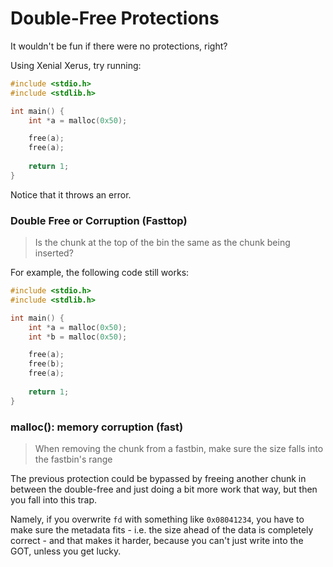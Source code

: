 # Double-Free Protections

It wouldn't be fun if there were no protections, right?

Using Xenial Xerus, try running:

```c
#include <stdio.h>
#include <stdlib.h>

int main() {
    int *a = malloc(0x50);

    free(a);
    free(a);
    
    return 1;
}
```

Notice that it throws an error.

### Double Free or Corruption (Fasttop)

> Is the chunk at the top of the bin the same as the chunk being inserted?

For example, the following code still works:

```c
#include <stdio.h>
#include <stdlib.h>

int main() {
    int *a = malloc(0x50);
    int *b = malloc(0x50);

    free(a);
    free(b);
    free(a);
    
    return 1;
}
```

### malloc(): memory corruption (fast)

> When removing the chunk from a fastbin, make sure the size falls into the fastbin's range

The previous protection could be bypassed by freeing another chunk in between the double-free and just doing a bit more work that way, but then you fall into this trap.

Namely, if you overwrite `fd` with something like `0x08041234`, you have to make sure the metadata fits - i.e. the size ahead of the data is completely correct - and that makes it harder, because you can't just write into the GOT, unless you get lucky.
